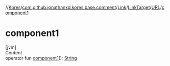 //[Kores](../../../../index.md)/[com.github.jonathanxd.kores.base.comment](../../../index.md)/[Link](../../index.md)/[LinkTarget](../index.md)/[URL](index.md)/[component1](component1.md)



# component1  
[jvm]  
Content  
operator fun [component1](component1.md)(): [String](https://kotlinlang.org/api/latest/jvm/stdlib/kotlin/-string/index.html)  



